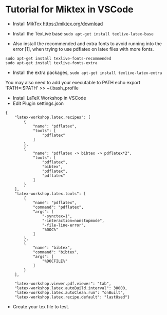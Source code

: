 # Tutorial for Miktex in VSCode

- Install MikTex https://miktex.org/download
- Install the TexLive base
```sudo apt-get install texlive-latex-base```

- Also install the recommended and extra fonts to avoid running into the error [1], when trying to use pdflatex on latex files with more fonts.
  
```
sudo apt-get install texlive-fonts-recommended
sudo apt-get install texlive-fonts-extra
```

- Install the extra packages,
```sudo apt-get install texlive-latex-extra```

You may also need to add your executable to PATH
echo export 'PATH=<your executable path>:$PATH' >> ~/.bash_profile

- Install LaTeX Workshop in VSCode
- Edit Plugin settings.json

```
{
    "latex-workshop.latex.recipes": [
        {
            "name": "pdflatex",
            "tools": [
                "pdflatex"
            ]
        },
        {
            "name": "pdflatex -> bibtex -> pdflatex*2",
            "tools": [
                "pdflatex",
                "bibtex",
                "pdflatex",
                "pdflatex"
            ]
        }
    ],
    "latex-workshop.latex.tools": [
        {
            "name": "pdflatex",
            "command": "pdflatex",
            "args": [
                "-synctex=1",
                "-interaction=nonstopmode",
                "-file-line-error",
                "%DOC%"
            ]
        },
        {
            "name": "bibtex",
            "command": "bibtex",
            "args": [
                "%DOCFILE%"
            ]
        }
    ],

    "latex-workshop.viewer.pdf.viewer": "tab",
    "latex-workshop.latex.autoBuild.interval": 30000,
    "latex-workshop.latex.autoClean.run": "onBuilt",
    "latex-workshop.latex.recipe.default": "lastUsed"}
```

- Create your tex file to test.
